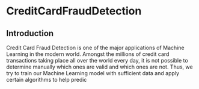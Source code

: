 # CreditCardFraudDetection

## Introduction

Credit Card Fraud Detection is one of the major applications of Machine Learning in the modern world. Amongst the millions of credit card transactions taking place all over the world every day, it is not possible to determine manually which ones are valid and which ones are not. Thus, we try to train our Machine Learning model with sufficient data and apply certain algorithms to help predic
<!--stackedit_data:
eyJoaXN0b3J5IjpbLTE5MzA5MzM3OTJdfQ==
-->